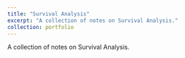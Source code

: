 ```yaml
---
title: "Survival Analysis"
excerpt: "A collection of notes on Survival Analysis."
collection: portfolio
---
```


A collection of notes on Survival Analysis.
